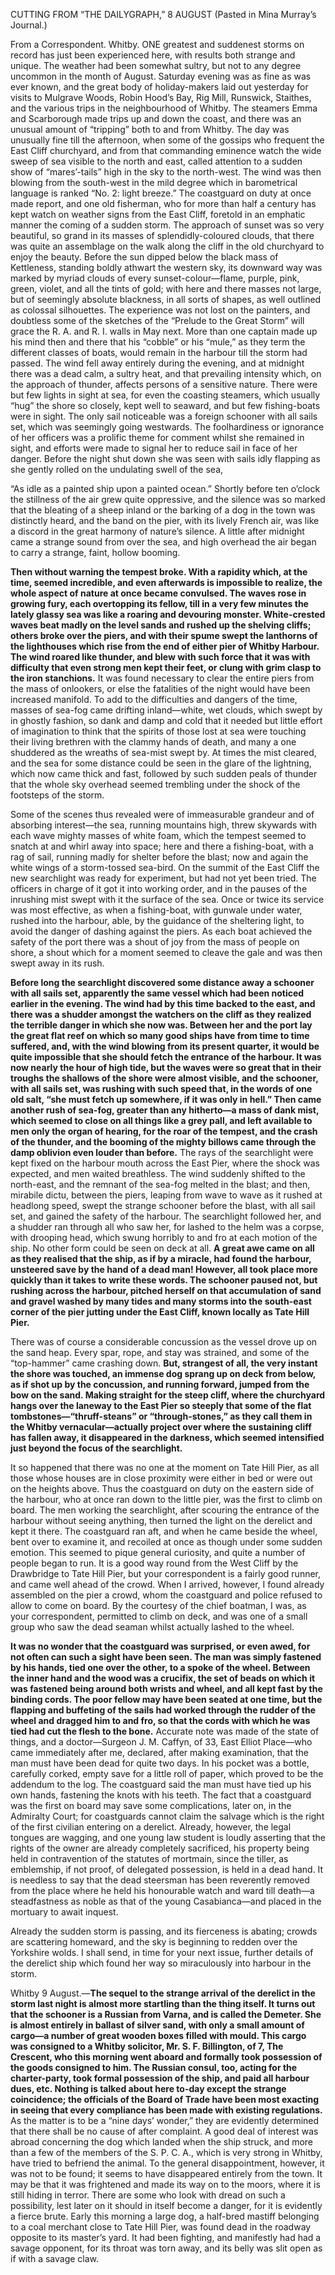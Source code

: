 CUTTING FROM “THE DAILYGRAPH,” 8 AUGUST
(Pasted in Mina Murray’s Journal.)

From a Correspondent.
Whitby.
ONE greatest and suddenest storms on record has just been experienced here, with results both strange and unique. The weather had been somewhat sultry, but not to any degree uncommon in the month of August. Saturday evening was as fine as was ever known, and the great body of holiday-makers laid out yesterday for visits to Mulgrave Woods, Robin Hood’s Bay, Rig Mill, Runswick, Staithes, and the various trips in the neighbourhood of Whitby. The steamers Emma and Scarborough made trips up and down the coast, and there was an unusual amount of “tripping” both to and from Whitby. The day was unusually fine till the afternoon, when some of the gossips who frequent the East Cliff churchyard, and from that commanding eminence watch the wide sweep of sea visible to the north and east, called attention to a sudden show of “mares’-tails” high in the sky to the north-west. The wind was then blowing from the south-west in the mild degree which in barometrical language is ranked “No. 2: light breeze.” The coastguard on duty at once made report, and one old fisherman, who for more than half a century has kept watch on weather signs from the East Cliff, foretold in an emphatic manner the coming of a sudden storm. The approach of sunset was so very beautiful, so grand in its masses of splendidly-coloured clouds, that there was quite an assemblage on the walk along the cliff in the old churchyard to enjoy the beauty. Before the sun dipped below the black mass of Kettleness, standing boldly athwart the western sky, its downward way was marked by myriad clouds of every sunset-colour—flame, purple, pink, green, violet, and all the tints of gold; with here and there masses not large, but of seemingly absolute blackness, in all sorts of shapes, as well outlined as colossal silhouettes. The experience was not lost on the painters, and doubtless some of the sketches of the “Prelude to the Great Storm” will grace the R. A. and R. I. walls in May next. More than one captain made up his mind then and there that his “cobble” or his “mule,” as they term the different classes of boats, would remain in the harbour till the storm had passed. The wind fell away entirely during the evening, and at midnight there was a dead calm, a sultry heat, and that prevailing intensity which, on the approach of thunder, affects persons of a sensitive nature. There were but few lights in sight at sea, for even the coasting steamers, which usually “hug” the shore so closely, kept well to seaward, and but few fishing-boats were in sight. The only sail noticeable was a foreign schooner with all sails set, which was seemingly going westwards. The foolhardiness or ignorance of her officers was a prolific theme for comment whilst she remained in sight, and efforts were made to signal her to reduce sail in face of her danger. Before the night shut down she was seen with sails idly flapping as she gently rolled on the undulating swell of the sea,

“As idle as a painted ship upon a painted ocean.”
Shortly before ten o’clock the stillness of the air grew quite oppressive, and the silence was so marked that the bleating of a sheep inland or the barking of a dog in the town was distinctly heard, and the band on the pier, with its lively French air, was like a discord in the great harmony of nature’s silence. A little after midnight came a strange sound from over the sea, and high overhead the air began to carry a strange, faint, hollow booming.

**Then without warning the tempest broke. With a rapidity which, at the time, seemed incredible, and even afterwards is impossible to realize, the whole aspect of nature at once became convulsed. The waves rose in growing fury, each overtopping its fellow, till in a very few minutes the lately glassy sea was like a roaring and devouring monster. White-crested waves beat madly on the level sands and rushed up the shelving cliffs; others broke over the piers, and with their spume swept the lanthorns of the lighthouses which rise from the end of either pier of Whitby Harbour. The wind roared like thunder, and blew with such force that it was with difficulty that even strong men kept their feet, or clung with grim clasp to the iron stanchions.** It was found necessary to clear the entire piers from the mass of onlookers, or else the fatalities of the night would have been increased manifold. To add to the difficulties and dangers of the time, masses of sea-fog came drifting inland—white, wet clouds, which swept by in ghostly fashion, so dank and damp and cold that it needed but little effort of imagination to think that the spirits of those lost at sea were touching their living brethren with the clammy hands of death, and many a one shuddered as the wreaths of sea-mist swept by. At times the mist cleared, and the sea for some distance could be seen in the glare of the lightning, which now came thick and fast, followed by such sudden peals of thunder that the whole sky overhead seemed trembling under the shock of the footsteps of the storm.

Some of the scenes thus revealed were of immeasurable grandeur and of absorbing interest—the sea, running mountains high, threw skywards with each wave mighty masses of white foam, which the tempest seemed to snatch at and whirl away into space; here and there a fishing-boat, with a rag of sail, running madly for shelter before the blast; now and again the white wings of a storm-tossed sea-bird. On the summit of the East Cliff the new searchlight was ready for experiment, but had not yet been tried. The officers in charge of it got it into working order, and in the pauses of the inrushing mist swept with it the surface of the sea. Once or twice its service was most effective, as when a fishing-boat, with gunwale under water, rushed into the harbour, able, by the guidance of the sheltering light, to avoid the danger of dashing against the piers. As each boat achieved the safety of the port there was a shout of joy from the mass of people on shore, a shout which for a moment seemed to cleave the gale and was then swept away in its rush.

**Before long the searchlight discovered some distance away a schooner with all sails set, apparently the same vessel which had been noticed earlier in the evening. The wind had by this time backed to the east, and there was a shudder amongst the watchers on the cliff as they realized the terrible danger in which she now was. Between her and the port lay the great flat reef on which so many good ships have from time to time suffered, and, with the wind blowing from its present quarter, it would be quite impossible that she should fetch the entrance of the harbour. It was now nearly the hour of high tide, but the waves were so great that in their troughs the shallows of the shore were almost visible, and the schooner, with all sails set, was rushing with such speed that, in the words of one old salt, “she must fetch up somewhere, if it was only in hell.” Then came another rush of sea-fog, greater than any hitherto—a mass of dank mist, which seemed to close on all things like a grey pall, and left available to men only the organ of hearing, for the roar of the tempest, and the crash of the thunder, and the booming of the mighty billows came through the damp oblivion even louder than before.** The rays of the searchlight were kept fixed on the harbour mouth across the East Pier, where the shock was expected, and men waited breathless. The wind suddenly shifted to the north-east, and the remnant of the sea-fog melted in the blast; and then, mirabile dictu, between the piers, leaping from wave to wave as it rushed at headlong speed, swept the strange schooner before the blast, with all sail set, and gained the safety of the harbour. The searchlight followed her, and a shudder ran through all who saw her, for lashed to the helm was a corpse, with drooping head, which swung horribly to and fro at each motion of the ship. No other form could be seen on deck at all. **A great awe came on all as they realised that the ship, as if by a miracle, had found the harbour, unsteered save by the hand of a dead man! However, all took place more quickly than it takes to write these words. The schooner paused not, but rushing across the harbour, pitched herself on that accumulation of sand and gravel washed by many tides and many storms into the south-east corner of the pier jutting under the East Cliff, known locally as Tate Hill Pier.**

There was of course a considerable concussion as the vessel drove up on the sand heap. Every spar, rope, and stay was strained, and some of the “top-hammer” came crashing down. **But, strangest of all, the very instant the shore was touched, an immense dog sprang up on deck from below, as if shot up by the concussion, and running forward, jumped from the bow on the sand. Making straight for the steep cliff, where the churchyard hangs over the laneway to the East Pier so steeply that some of the flat tombstones—“thruff-steans” or “through-stones,” as they call them in the Whitby vernacular—actually project over where the sustaining cliff has fallen away, it disappeared in the darkness, which seemed intensified just beyond the focus of the searchlight.**

It so happened that there was no one at the moment on Tate Hill Pier, as all those whose houses are in close proximity were either in bed or were out on the heights above. Thus the coastguard on duty on the eastern side of the harbour, who at once ran down to the little pier, was the first to climb on board. The men working the searchlight, after scouring the entrance of the harbour without seeing anything, then turned the light on the derelict and kept it there. The coastguard ran aft, and when he came beside the wheel, bent over to examine it, and recoiled at once as though under some sudden emotion. This seemed to pique general curiosity, and quite a number of people began to run. It is a good way round from the West Cliff by the Drawbridge to Tate Hill Pier, but your correspondent is a fairly good runner, and came well ahead of the crowd. When I arrived, however, I found already assembled on the pier a crowd, whom the coastguard and police refused to allow to come on board. By the courtesy of the chief boatman, I was, as your correspondent, permitted to climb on deck, and was one of a small group who saw the dead seaman whilst actually lashed to the wheel.

**It was no wonder that the coastguard was surprised, or even awed, for not often can such a sight have been seen. The man was simply fastened by his hands, tied one over the other, to a spoke of the wheel. Between the inner hand and the wood was a crucifix, the set of beads on which it was fastened being around both wrists and wheel, and all kept fast by the binding cords. The poor fellow may have been seated at one time, but the flapping and buffeting of the sails had worked through the rudder of the wheel and dragged him to and fro, so that the cords with which he was tied had cut the flesh to the bone.** Accurate note was made of the state of things, and a doctor—Surgeon J. M. Caffyn, of 33, East Elliot Place—who came immediately after me, declared, after making examination, that the man must have been dead for quite two days. In his pocket was a bottle, carefully corked, empty save for a little roll of paper, which proved to be the addendum to the log. The coastguard said the man must have tied up his own hands, fastening the knots with his teeth. The fact that a coastguard was the first on board may save some complications, later on, in the Admiralty Court; for coastguards cannot claim the salvage which is the right of the first civilian entering on a derelict. Already, however, the legal tongues are wagging, and one young law student is loudly asserting that the rights of the owner are already completely sacrificed, his property being held in contravention of the statutes of mortmain, since the tiller, as emblemship, if not proof, of delegated possession, is held in a dead hand. It is needless to say that the dead steersman has been reverently removed from the place where he held his honourable watch and ward till death—a steadfastness as noble as that of the young Casabianca—and placed in the mortuary to await inquest.

Already the sudden storm is passing, and its fierceness is abating; crowds are scattering homeward, and the sky is beginning to redden over the Yorkshire wolds. I shall send, in time for your next issue, further details of the derelict ship which found her way so miraculously into harbour in the storm.

Whitby
9 August.—**The sequel to the strange arrival of the derelict in the storm last night is almost more startling than the thing itself. It turns out that the schooner is a Russian from Varna, and is called the Demeter. She is almost entirely in ballast of silver sand, with only a small amount of cargo—a number of great wooden boxes filled with mould. This cargo was consigned to a Whitby solicitor, Mr. S. F. Billington, of 7, The Crescent, who this morning went aboard and formally took possession of the goods consigned to him. The Russian consul, too, acting for the charter-party, took formal possession of the ship, and paid all harbour dues, etc. Nothing is talked about here to-day except the strange coincidence; the officials of the Board of Trade have been most exacting in seeing that every compliance has been made with existing regulations.** As the matter is to be a “nine days’ wonder,” they are evidently determined that there shall be no cause of after complaint. A good deal of interest was abroad concerning the dog which landed when the ship struck, and more than a few of the members of the S. P. C. A., which is very strong in Whitby, have tried to befriend the animal. To the general disappointment, however, it was not to be found; it seems to have disappeared entirely from the town. It may be that it was frightened and made its way on to the moors, where it is still hiding in terror. There are some who look with dread on such a possibility, lest later on it should in itself become a danger, for it is evidently a fierce brute. Early this morning a large dog, a half-bred mastiff belonging to a coal merchant close to Tate Hill Pier, was found dead in the roadway opposite to its master’s yard. It had been fighting, and manifestly had had a savage opponent, for its throat was torn away, and its belly was slit open as if with a savage claw.


